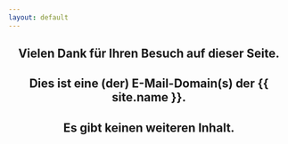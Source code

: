 ```yaml
---
layout: default
---
```


<h2 style="text-align: center;"><strong>Vielen Dank für Ihren Besuch auf dieser Seite.</strong></h2>
<h2 style="text-align: center;"><strong>Dies ist eine (der) E-Mail-Domain(s) der {{ site.name }}.</strong></h2>
<h2 style="text-align: center;"><strong>Es gibt keinen weiteren Inhalt.</strong></h2>
